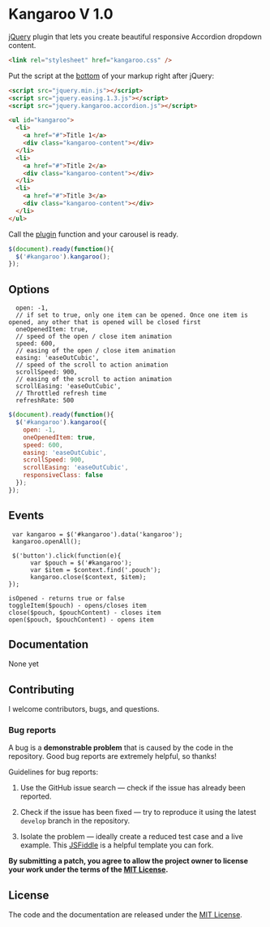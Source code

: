 # Kangaroo V 1.0

[jQuery](http://jquery.com/) plugin that lets you create beautiful responsive Accordion dropdown content.

```html
<link rel="stylesheet" href="kangaroo.css" />
```

Put the script at the [bottom](https://developer.yahoo.com/performance/rules.html#js_bottom) of your markup right after jQuery:

```html
<script src="jquery.min.js"></script>
<script src="jquery.easing.1.3.js"></script>
<script src="jquery.kangaroo.accordion.js"></script>
```

```html
<ul id="kangaroo">
  <li>
    <a href="#">Title 1</a>
    <div class="kangaroo-content"></div>
  </li>
  <li>
    <a href="#">Title 2</a>
    <div class="kangaroo-content"></div>
  </li>
  <li>
    <a href="#">Title 3</a>
    <div class="kangaroo-content"></div>
  </li>
</ul>
```

Call the [plugin](http://learn.jquery.com/plugins/) function and your carousel is ready.

```javascript
$(document).ready(function(){
  $('#kangaroo').kangaroo();
});
```

## Options
```
  open: -1,
  // if set to true, only one item can be opened. Once one item is opened, any other that is opened will be closed first
  oneOpenedItem: true,
  // speed of the open / close item animation
  speed: 600,
  // easing of the open / close item animation
  easing: 'easeOutCubic',
  // speed of the scroll to action animation
  scrollSpeed: 900,
  // easing of the scroll to action animation
  scrollEasing: 'easeOutCubic',
  // Throttled refresh time
  refreshRate: 500

```

```javascript
$(document).ready(function(){
  $('#kangaroo').kangaroo({
    open: -1,
    oneOpenedItem: true,
    speed: 600,
    easing: 'easeOutCubic',
    scrollSpeed: 900,
    scrollEasing: 'easeOutCubic',
    responsiveClass: false
  });
});
```

## Events

```
 var kangaroo = $('#kangaroo').data('kangaroo');
 kangaroo.openAll();

 $('button').click(function(e){
      var $pouch = $('#kangaroo');
      var $item = $context.find('.pouch');
      kangaroo.close($context, $item);
});

```
```
isOpened - returns true or false
toggleItem($pouch) - opens/closes item
close($pouch, $pouchContent) - closes item
open($pouch, $pouchContent) - opens item
```


## Documentation

None yet

## Contributing

I welcome contributors, bugs, and questions.

### Bug reports

A bug is a **demonstrable problem** that is caused by the code in the repository. Good bug reports are extremely helpful, so thanks!

Guidelines for bug reports:

  1. Use the GitHub issue search — check if the issue has already been reported.

  2. Check if the issue has been fixed — try to reproduce it using the latest `develop` branch in the repository.

  3. Isolate the problem — ideally create a reduced test case and a live example. This [JSFiddle](http://jsfiddle.net/u3FTZ/) is a helpful template you can fork.


**By submitting a patch, you agree to allow the project owner to
license your work under the terms of the [MIT License](LICENSE).**

## License

The code and the documentation are released under the [MIT License](LICENSE).